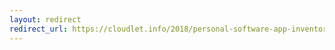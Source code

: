 ```yaml
---
layout: redirect
redirect_url: https://cloudlet.info/2018/personal-software-app-inventory-2017
---
```

